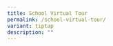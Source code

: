 ```yaml
---
title: School Virtual Tour
permalink: /school-virtual-tour/
variant: tiptap
description: ""
---
```

